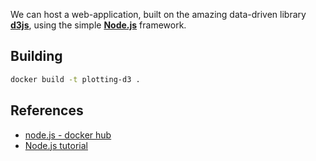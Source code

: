 
We can host a web-application, built on the amazing data-driven library **[d3js](https://github.com/d3/d3)**, using the simple **[Node.js](https://github.com/nodejs/node)** framework. 
## Building

```bash
docker build -t plotting-d3 .
```

## References

* [node.js - docker hub](https://hub.docker.com/_/node/)
* [Node.js tutorial](https://www.tutorialspoint.com/nodejs/)


